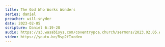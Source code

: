 ```yaml
---
title: The God Who Works Wonders
series: daniel
preacher: will-snyder
date: 2023-02-05
scripture: Daniel 6:19-28
audio: https://s3.wasabisys.com/coventrypca.church/sermons/2023.02.05.A The God Who Works Wonders - Will Snyder.mp3
video: https://youtu.be/Rsp2fIxodeo
---
```

